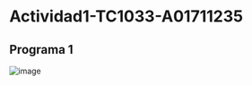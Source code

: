 # Actividad1-TC1033-A01711235

## Programa 1
![image](https://github.com/KIKW12/Actividad1-TC1033-A01711235/assets/142268928/df3cba05-ebb0-4053-a792-745fd6a47d92)

